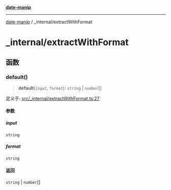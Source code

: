 [**date-manip**](../index.md)

***

[date-manip](../modules.md) / \_internal/extractWithFormat

# \_internal/extractWithFormat

## 函数

### default()

> **default**(`input`, `format`): `string` \| `number`[]

定义于: [src/\_internal/extractWithFormat.ts:27](https://github.com/fengxinming/date-manip/blob/8fccf261c90ecd05d2eaf7f8c5a47a123e2bb753/src/_internal/extractWithFormat.ts#L27)

#### 参数

##### input

`string`

##### format

`string`

#### 返回

`string` \| `number`[]

